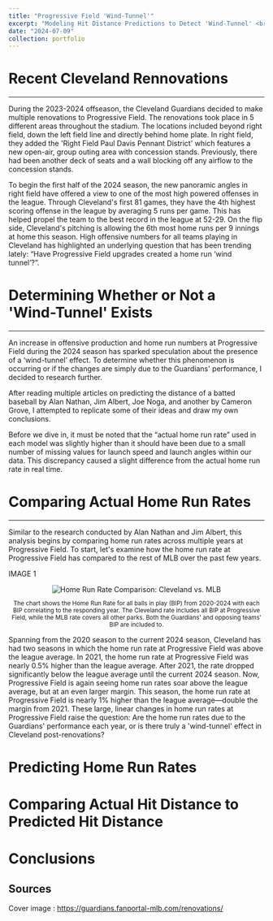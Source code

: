 ```yaml
---
title: "Progressive Field 'Wind-Tunnel'"
excerpt: "Modeling Hit Distance Predictions to Detect 'Wind-Tunnel' <br/><img src='/images/progressive_field.png' width='850' height='600'>"
date: "2024-07-09"
collection: portfolio
---
```


# Recent Cleveland Rennovations
---
During the 2023-2024 offseason, the Cleveland Guardians decided to make multiple renovations to Progressive Field. The renovations took place in 5 different areas throughout the stadium. The locations included beyond right field, down the left field line and directly behind home plate. In right field, they added the 'Right Field Paul Davis Pennant District' which features a new open-air, group outing area with concession stands. Previously, there had been another deck of seats and a wall blocking off any airflow to the concession stands. 

To begin the first half of the 2024 season, the new panoramic angles in right field have offered a view to one of the most high powered offenses in the league. Through Cleveland's first 81 games, they have the 4th highest scoring offense in the league by averaging 5 runs per game. This has helped propel the team to the best record in the league at 52-29. On the flip side, Cleveland's pitching is allowing the 6th most home runs per 9 innings at home this season. High offensive numbers for all teams playing in Cleveland has highlighted an underlying question that has been trending lately: “Have Progressive Field upgrades created a home run ‘wind tunnel’?”.


# Determining Whether or Not a 'Wind-Tunnel' Exists
---
An increase in offensive production and home run numbers at Progressive Field during the 2024 season has sparked speculation about the presence of a ‘wind-tunnel’ effect. To determine whether this phenomenon is occurring or if the changes are simply due to the Guardians' performance, I decided to research further.

After reading multiple articles on predicting the distance of a batted baseball by Alan Nathan, Jim Albert, Joe Noga, and another by Cameron Grove, I attempted to replicate some of their ideas and draw my own conclusions.

Before we dive in, it must be noted that the “actual home run rate” used in each model was slightly higher than it should have been due to a small number of missing values for launch speed and launch angles within our data. This discrepancy caused a slight difference from the actual home run rate in real time.

# Comparing Actual Home Run Rates
---
Similar to the research conducted by Alan Nathan and Jim Albert, this analysis begins by comparing home run rates across multiple years at Progressive Field. To start, let's examine how the home run rate at Progressive Field has compared to the rest of MLB over the past few years.

IMAGE 1 
<div style="text-align:center;">
  <img src="/images/IMAGE1" alt="Home Run Rate Comparison: Cleveland vs. MLB">
  <p style="text-align:center; font-size: smaller;">The chart shows the Home Run Rate for all balls in play (BIP) from 2020-2024 with each BIP correlating to the responding year. The Cleveland rate includes all BIP at Progressive Field, while the MLB rate covers all other parks. Both the Guardians' and opposing teams' BIP are included to.</p>
</div>

Spanning from the 2020 season to the current 2024 season, Cleveland has had two seasons in which the home run rate at Progressive Field was above the league average. In 2021, the home run rate at Progressive Field was nearly 0.5% higher than the league average. After 2021, the rate dropped significantly below the league average until the current 2024 season. Now, Progressive Field is again seeing home run rates soar above the league average, but at an even larger margin. This season, the home run rate at Progressive Field is nearly 1% higher than the league average—double the margin from 2021. These large, linear changes in home run rates at Progressive Field raise the question: Are the home run rates due to the Guardians' performance each year, or is there truly a 'wind-tunnel' effect in Cleveland post-renovations?


# Predicting Home Run Rates



# Comparing Actual Hit Distance to Predicted Hit Distance



# Conclusions



Sources
------
Cover image : https://guardians.fanportal-mlb.com/renovations/
